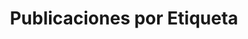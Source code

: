 ---
title: "Publicaciones por Etiqueta"
layout: tags
permalink: /es/tags/
author_profile: true
lang: "es"
---